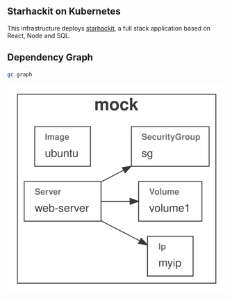## Starhackit on Kubernetes

This infrastructure deploys [starhackit](https://github.com/FredericHeem/starhackit), a full stack application based on React, Node and SQL.

## Dependency Graph

```sh
gc graph
```

![Graph](grucloud.svg)
